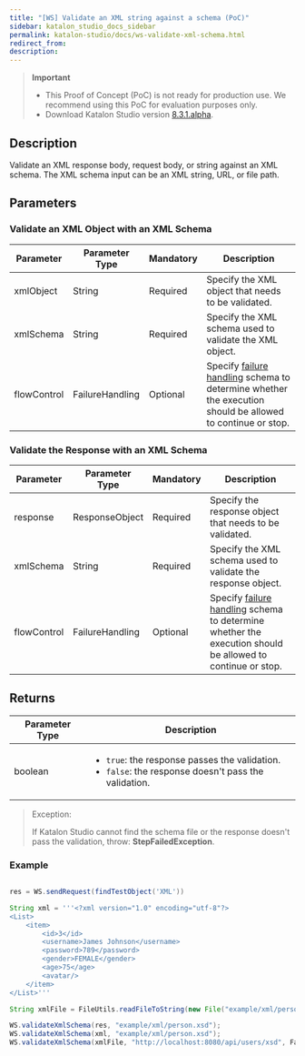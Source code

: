 ```yaml
---
title: "[WS] Validate an XML string against a schema (PoC)" 
sidebar: katalon_studio_docs_sidebar
permalink: katalon-studio/docs/ws-validate-xml-schema.html 
redirect_from:
description: 
---
```


> **Important**
>
> - This Proof of Concept (PoC) is not ready for production use. We recommend using this PoC for evaluation purposes only.
> - Download Katalon Studio version [8.3.1.alpha](https://github.com/katalon-studio/katalon-studio/releases/tag/v8.3.1.alpha).

## Description

Validate an XML response body, request body, or string against an XML schema. The XML schema input can be an XML string, URL, or file path.

## Parameters

### Validate an XML Object with an XML Schema

<table>
    <thead>
        <tr>
            <th>Parameter</th>
            <th>Parameter Type</th>
            <th>Mandatory</th>
            <th>Description</th>
        </tr>
	</thead>
    <tbody>
        <tr>
            <td>xmlObject</td>
            <td>String</td>
            <td>Required</td>
            <td>Specify the XML object that needs to be validated.</td>
        </tr>
        <tr>
            <td>xmlSchema</td>
            <td>String</td>
            <td>Required</td>
            <td>Specify the XML schema used to validate the XML object.</td>
        </tr>
        <tr>
            <td>flowControl</td>
            <td>FailureHandling</td>
            <td>Optional</td>
            <td>Specify <a href="https://docs.katalon.com/katalon-studio/docs/failure-handling.html">failure handling</a> schema to determine whether the execution should be allowed to continue or stop.</td>
        </tr>
	</tbody>
</table>

### Validate the Response with an XML Schema

<table>
    <thead>
        <tr>
            <th>Parameter</th>
            <th>Parameter Type</th>
            <th>Mandatory</th>
            <th>Description</th>
        </tr>
	</thead>
    <tbody>
        <tr>
            <td>response</td>
            <td>ResponseObject</td>
            <td>Required</td>
            <td>Specify the response object that needs to be validated.</td>
        </tr>
        <tr>
            <td>xmlSchema</td>
            <td>String</td>
            <td>Required</td>
            <td>Specify the XML schema used to validate the response object.</td>
        </tr>
        <tr>
            <td>flowControl</td>
            <td>FailureHandling</td>
            <td>Optional</td>
            <td>Specify <a href="https://docs.katalon.com/katalon-studio/docs/failure-handling.html">failure handling</a> schema to determine whether the execution should be allowed to continue or stop.</td>
        </tr>
	</tbody>
</table>

## Returns

<table>
    <thead>
        <tr>
            <th>Parameter Type</th>
			<th>Description</th>
		</tr>
    </thead>
    <tbody>
		<tr>
			<td>boolean</td>
			<td>
				<ul>
					<li><code>true</code>: the response passes the validation.</li>
					<li><code>false</code>: the response doesn't pass the validation.</p>
					</li>
				</ul>
			</td>
		</tr>
	</tbody>
</table>

> Exception:
>
> If Katalon Studio cannot find the schema file or the response doesn't pass the validation, throw: **StepFailedException**.

### Example

``` groovy

res = WS.sendRequest(findTestObject('XML'))

String xml = '''<?xml version="1.0" encoding="utf-8"?>
<List>
    <item>
        <id>3</id>
        <username>James Johnson</username>
        <password>789</password>
        <gender>FEMALE</gender>
        <age>75</age>
        <avatar/>
    </item>
</List>'''

String xmlFile = FileUtils.readFileToString(new File("example/xml/person.xml"));

WS.validateXmlSchema(res, "example/xml/person.xsd");
WS.validateXmlSchema(xml, "example/xml/person.xsd");
WS.validateXmlSchema(xmlFile, "http://localhost:8080/api/users/xsd", FailureHandling.STOP_ON_FAILURE);
```
